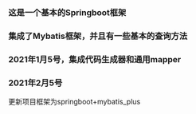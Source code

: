 ### 这是一个基本的Springboot框架
### 集成了Mybatis框架，并且有一些基本的查询方法
### 2021年1月5号，集成代码生成器和通用mapper

### 2021年2月5号
更新项目框架为springboot+mybatis_plus
